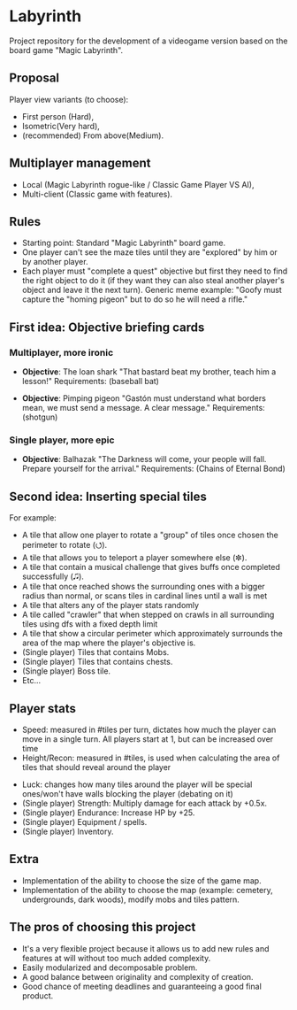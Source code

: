 # Labyrinth
Project repository for the development of a videogame version based on the board game "Magic Labyrinth".

## Proposal
Player view variants (to choose):
+ First person (Hard),
+ Isometric(Very hard),
+ (recommended) From above(Medium).

## Multiplayer management
+ Local (Magic Labyrinth rogue-like / Classic Game Player VS AI),
+ Multi-client (Classic game with features).

## Rules
+ Starting point: Standard "Magic Labyrinth" board game.
+ One player can't see the maze tiles until they are "explored" by him or by another player.
+ Each player must "complete a quest" objective but first they need to find the right object to do it (if they want they can also steal another player's object and leave it the next turn).
Generic meme example:
"Goofy must capture the "homing pigeon" but to do so he will need a rifle."

## First idea: Objective briefing cards
### Multiplayer, more ironic
+ **Objective**: The loan shark
    "That bastard beat my brother, teach him a lesson!"
    Requirements:
    (baseball bat)

+ **Objective**: Pimping pigeon
     "Gastón must understand what borders mean, we must
     send a message. A clear message."
     Requirements:
     (shotgun)

### Single player, more epic
+ **Objective**: Balhazak
     "The Darkness will come, your people will fall.
      Prepare yourself for the arrival."
     Requirements:
     (Chains of Eternal Bond)

## Second idea: Inserting special tiles
For example:
+ A tile that allow one player to rotate a "group" of tiles once chosen the perimeter to rotate (⭯).
+ A tile that allows you to teleport a player somewhere else (✼).
+ A tile that contain a musical challenge that gives buffs once completed successfully (🎜).
+ A tile that once reached shows the surrounding ones with a bigger radius than normal, or scans tiles in cardinal lines until a wall is met
+ A tile that alters any of the player stats randomly
+ A tile called "crawler" that when stepped on crawls in all surrounding tiles using dfs with a fixed depth limit
+ A tile that show a circular perimeter which approximately surrounds the area of ​​the map where the player's objective is.
+ (Single player) Tiles that contains Mobs.
+ (Single player) Tiles that contains chests.
+ (Single player) Boss tile.
+ Etc...

## Player stats
+ Speed: measured in #tiles per turn, dictates how much the player can move in a single turn. All players start at 1, but can be increased over time
+ Height/Recon: measured in #tiles, is used when calculating the area of tiles that should reveal around the player
* Luck: changes how many tiles around the player will be special ones/won't have walls blocking the player (debating on it)
* (Single player) Strength: Multiply damage for each attack by +0.5x.
* (Single player) Endurance: Increase HP by +25.
* (Single player) Equipment / spells.
* (Single player) Inventory.

## Extra
* Implementation of the ability to choose the size of the game map.
* Implementation of the ability to choose the map (example: cemetery, undergrounds, dark woods), modify mobs and tiles pattern.

## The pros of choosing this project
+ It's a very flexible project because it allows us to add new rules and features at will without too much added complexity.
+ Easily modularized and decomposable problem.
+ A good balance between originality and complexity of creation.
+ Good chance of meeting deadlines and guaranteeing a good final product.
